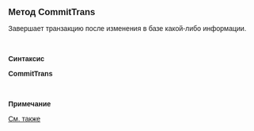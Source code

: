 <html>
<head>
<title>CommitTrans</title>
</head>

<body>

<p><strong><font face="Arial" size="4">Метод CommitTrans</font></strong></p>

<p class="label"><font face="Arial">Завершает транзакцию после 
изменения в базе какой-либо информации.</font></p>

<p class="label">&nbsp;</p>

<p class="label"><font face="Arial"><b>Синтаксис</b></font></p>

<p><strong><font face="Arial">CommitTrans</font></strong></p>

<p class="label">&nbsp;</p>

<p class="label"><font face="Arial"><b>Примечание</b></font></p>

<p class="label"><a href="BeginTrans.html"><font face="Arial">См. также</font></a></p>

<p class="label">&nbsp;</p>
</body>
</html>
